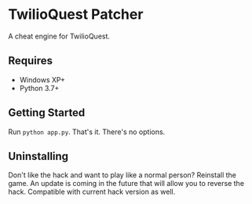 # TwilioQuest Patcher

A cheat engine for TwilioQuest.

## Requires

* Windows XP+
* Python 3.7+

## Getting Started

Run `python app.py`. That's it. There's no options.

## Uninstalling

Don't like the hack and want to play like a normal person? Reinstall the game. An update is coming in the future that will allow you to reverse the hack. Compatible with current hack version as well.
